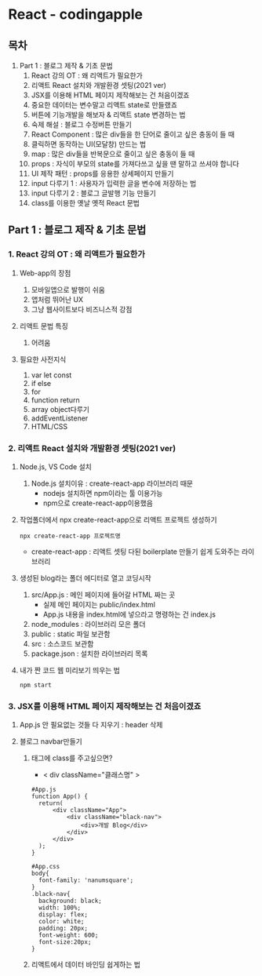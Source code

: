 # React - codingapple

## 목차

1. Part 1 : 블로그 제작 & 기초 문법
   1. React 강의 OT : 왜 리액트가 필요한가
   2. 리액트 React 설치와 개발환경 셋팅(2021 ver)
   3. JSX를 이용해 HTML 페이지 제작해보는 건 처음이겠죠
   4. 중요한 데이터는 변수말고 리액트 state로 만들랬죠
   5. 버튼에 기능개발을 해보자 & 리액트 state 변경하는 법
   6. 숙제 해설 : 블로그 수정버튼 만들기
   7. React Component : 많은 div들을 한 단어로 줄이고 싶은 충동이 들 때
   8. 클릭하면 동작하는 UI(모달창) 만드는 법
   9. map : 많은 div들을 반복문으로 줄이고 싶은 충동이 들 때
   10. props : 자식이 부모의 state를 가져다쓰고 싶을 땐 말하고 쓰셔야 합니다
   11. UI 제작 패턴 : props를 응용한 상세페이지 만들기
   12. input 다루기 1 : 사용자가 입력한 글을 변수에 저장하는 법
   13. input 다루기 2 : 블로그 글발행 기능 만들기
   14. class를 이용한 옛날 옛적 React 문법 

## Part 1 : 블로그 제작 & 기초 문법 

### 1. React 강의 OT : 왜 리액트가 필요한가

1. Web-app의 장점

   1. 모바일앱으로 발행이 쉬움
   2. 앱처럼 뛰어난 UX
   3. 그냥 웹사이트보다 비즈니스적 강점

2. 리액트 문법 특징

   1. 어려움

3. 필요한 사전지식

   1. var let const
   2. if else
   3. for
   4. function return
   5. array object다루기
   6. addEventListener
   7. HTML/CSS

   

### 2. 리액트 React 설치와 개발환경 셋팅(2021 ver)

1. Node.js, VS Code 설치

   1. Node.js 설치이유 : create-react-app 라이브러리 때문
      - nodejs 설치하면 npm이라는 툴 이용가능
      - npm으로 create-react-app이용했음

2. 작업폴더에서 npx create-react-app으로 리액트 프로젝트 생성하기

   ```
   npx create-react-app 프로젝트명
   ```

   - create-react-app : 리액트 셋팅 다된 boilerplate 만들기 쉽게 도와주는 라이브러리

3. 생성된 blog라는 폴더 에디터로 열고 코딩시작

   1. src/App.js : 메인 페이지에 들어갈 HTML 짜는 곳
      - 실제 메인 페이지는 public/index.html 
      - App.js 내용을 index.html에 넣으라고 명령하는 건 index.js
   2. node_modules : 라이브러리 모은 폴더
   3. public : static 파일 보관함
   4. src : 소스코드 보관함
   5. package.json : 설치한 라이브러리 목록

4. 내가 짠 코드 웹 미리보기 띄우는 법

   ```
   npm start
   ```



### 3. JSX를 이용해 HTML 페이지 제작해보는 건 처음이겠죠

1. App.js 안 필요없는 것들 다 지우기 : header 삭제

2. 블로그 navbar만들기

   1. 태그에 class를 주고싶으면?

      - < div className="클래스명" >

      ```
      #App.js
      function App() {
      	return(
      		<div className="App">
      			<div className="black-nav">
      				<div>개발 Blog</div>
      			</div>
      		</div>
      	);
      }
      ```

      ```
      #App.css
      body{
      	font-family: 'nanumsquare';
      }
      .black-nav{
      	background: black;
      	width: 100%;
      	display: flex;
      	color: white;
      	padding: 20px;
      	font-weight: 600;
      	font-size:20px;
      }
      ```

      

   2. 리액트에서 데이터 바인딩 쉽게하는 법

   